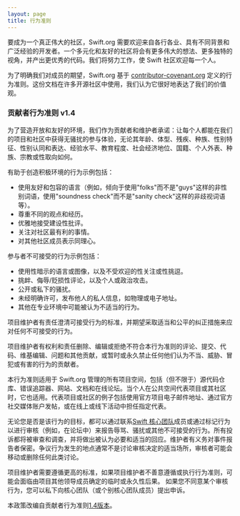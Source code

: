 ```yaml
---
layout: page
title: 行为准则
---
```


要成为一个真正伟大的社区，Swift.org 需要欢迎来自各行各业、具有不同背景和广泛经验的开发者。一个多元化和友好的社区将会有更多伟大的想法、更多独特的视角，并产出更优秀的代码。我们将努力工作，使 Swift 社区欢迎每一个人。

为了明确我们对成员的期望，Swift.org 基于 [contributor-covenant.org](http://contributor-covenant.org) 定义的行为准则。这份文档在许多开源社区中使用，我们认为它很好地表达了我们的价值观。

### 贡献者行为准则 v1.4

为了营造开放和友好的环境，我们作为贡献者和维护者承诺：让每个人都能在我们的项目和社区中获得无骚扰的参与体验，无论其年龄、体型、残疾、种族、性别特征、性别认同和表达、经验水平、教育程度、社会经济地位、国籍、个人外表、种族、宗教或性取向如何。

有助于创造积极环境的行为示例包括：

* 使用友好和包容的语言（例如，倾向于使用"folks"而不是"guys"这样的非性别词语，使用"soundness check"而不是"sanity check"这样的非歧视词语等）。
* 尊重不同的观点和经历。
* 优雅地接受建设性批评。
* 关注对社区最有利的事情。
* 对其他社区成员表示同理心。

参与者不可接受的行为示例包括：

* 使用性暗示的语言或图像，以及不受欢迎的性关注或性挑逗。
* 挑衅、侮辱/贬损性评论，以及个人或政治攻击。
* 公开或私下的骚扰。
* 未经明确许可，发布他人的私人信息，如物理或电子地址。
* 其他在专业环境中可能被认为不适当的行为。

项目维护者有责任澄清可接受行为的标准，并期望采取适当和公平的纠正措施来应对任何不可接受的行为。

项目维护者有权利和责任删除、编辑或拒绝不符合本行为准则的评论、提交、代码、维基编辑、问题和其他贡献，或暂时或永久禁止任何他们认为不当、威胁、冒犯或有害的行为的贡献者。

本行为准则适用于 Swift.org 管理的所有项目空间，包括（但不限于）源代码仓库、错误追踪器、网站、文档和在线论坛。当个人在公共空间代表项目或其社区时，它也适用。代表项目或社区的例子包括使用官方项目电子邮件地址、通过官方社交媒体账户发帖，或在线上或线下活动中担任指定代表。

无论您是否是该行为的目标，都可以通过联系[Swift 核心团队](/community/#community-structure)成员或通过标记行为以进行审核（例如，在论坛中）来报告辱骂、骚扰或其他不可接受的行为。所有投诉都将被审查和调查，并将做出被认为必要和适当的回应。维护者有义务对事件报告者保密。争议行为发生的地点通常不是讨论审核决定的适当场所，审核者可能会移动或删除任何此类讨论。

项目维护者需要遵循更高的标准，如果项目维护者不善意遵循或执行行为准则，可能会面临由项目其他领导成员确定的临时或永久性后果。
如果您不同意某个审核行为，您可以私下向核心团队（或个别核心团队成员）提出申诉。

本政策改编自贡献者行为准则[1.4版本](https://www.contributor-covenant.org/version/1/4/code-of-conduct/)。
